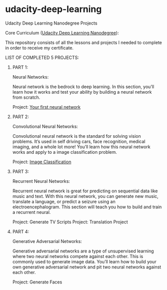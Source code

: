 # udacity-deep-learning
Udacity Deep Learning Nanodegree Projects

Core Curriculum ([Udacity Deep Learning Nanodegree](https://www.udacity.com/course/deep-learning-nanodegree--nd101)):

This repository consists of all the lessons and projects I needed to complete in order to receive my certificate.

LIST OF COMPLETED 5 PROJECTS:

1. PART 1:

   Neural Networks:
   
   Neural network is the bedrock to deep learning. In this section, you’ll learn how it works and test your ability by building a neural network from scratch.

   Project: [Your first neural network](https://github.com/ozgurpolat/udacity-deep-learning/tree/master/DLND-your-first-network-second-submission)

2. PART 2:

   Convolutional Neural Networks:

   Convolutional neural network is the standard for solving vision problems. It’s used in self driving cars, face recognition, medical imaging, and a whole lot more! You’ll learn how this neural network works and apply to a image classification problem.

   Project: [Image Classification](https://github.com/ozgurpolat/udacity-deep-learning/tree/master/dlnd_image_classification.ipynb.2)

3. PART 3:

   Recurrent Neural Networks:

   Recurrent neural network is great for predicting on sequential data like music and text. With this neural network, you can generate new music, translate a language, or predict a seizure using an electroencephalogram. This section will teach you how to build and train a recurrent neural.

   Project: Generate TV Scripts
   Project: Translation Project

4. PART 4:

   Generative Adversarial Networks:

   Generative adversarial networks are a type of unsupervised learning where two neural networks compete against each other. This is commonly used to generate image data. You’ll learn how to build your own generative adversarial network and pit two neural networks against each other.

   Project: Generate Faces
